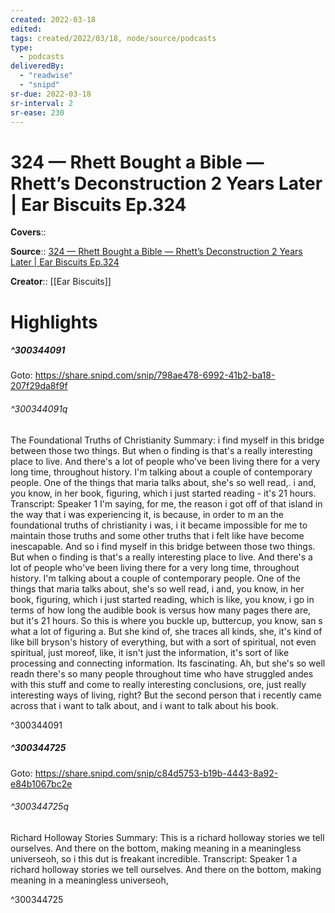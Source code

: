 ```yaml
---
created: 2022-03-18
edited:
tags: created/2022/03/18, node/source/podcasts
type: 
  - podcasts
deliveredBy: 
  - "readwise"
  - "snipd"
sr-due: 2022-03-18
sr-interval: 2
sr-ease: 230
---
```

# 324 —  Rhett Bought a Bible —  Rhett’s Deconstruction 2 Years Later | Ear Biscuits Ep.324

**Covers**:: 

**Source**:: [324 —  Rhett Bought a Bible —  Rhett’s Deconstruction 2 Years Later | Ear Biscuits Ep.324](https://share.snipd.com/episode/f5e850c2-4d31-4d8e-8aed-fc24d68e89ed)

**Creator**:: [[Ear Biscuits]]

# Highlights
##### ^300344091


Goto: https://share.snipd.com/snip/798ae478-6992-41b2-ba18-207f29da8f9f  

###### ^300344091q

The Foundational Truths of Christianity
Summary:
i find myself in this bridge between those two things. But when o finding is that's a really interesting place to live. And there's a lot of people who've been living there for a very long time, throughout history. I'm talking about a couple of contemporary people. One of the things that maria talks about, she's so well read,. i and, you know, in her book, figuring, which i just started reading - it's 21 hours.
Transcript:
Speaker 1
I'm saying, for me, the reason i got off of that island in the way that i was experiencing it, is because, in order to m an the foundational truths of christianity i was, i it became impossible for me to maintain those truths and some other truths that i felt like have become inescapable. And so i find myself in this bridge between those two things. But when o finding is that's a really interesting place to live. And there's a lot of people who've been living there for a very long time, throughout history. I'm talking about a couple of contemporary people. One of the things that maria talks about, she's so well read, i and, you know, in her book, figuring, which i just started reading, which is like, you know, i go in terms of how long the audible book is versus how many pages there are, but it's 21 hours. So this is where you buckle up, buttercup, you know, san s what a lot of figuring a. But she kind of, she traces all kinds, she, it's kind of like bill bryson's history of everything, but with a sort of spiritual, not even spiritual, just moreof, like, it isn't just the information, it's sort of like processing and connecting information. Its fascinating. Ah, but she's so well readn there's so many people throughout time who have struggled andes with this stuff and come to really interesting conclusions, ore, just really interesting ways of living, right? But the second person that i recently came across that i want to talk about, and i want to talk about his book. 

^300344091

##### ^300344725


Goto: https://share.snipd.com/snip/c84d5753-b19b-4443-8a92-e84b1067bc2e  

###### ^300344725q

Richard Holloway Stories
Summary:
This is a richard holloway stories we tell ourselves. And there on the bottom, making meaning in a meaningless universeoh, so i this dut is freakant incredible.
Transcript:
Speaker 1
a richard holloway stories we tell ourselves. And there on the bottom, making meaning in a meaningless universeoh, 

^300344725

